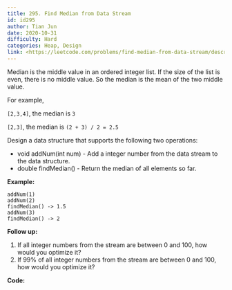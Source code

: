 ```yaml
---
title: 295. Find Median from Data Stream
id: id295
author: Tian Jun
date: 2020-10-31
difficulty: Hard
categories: Heap, Design
link: <https://leetcode.com/problems/find-median-from-data-stream/description/>
---
```


Median is the middle value in an ordered integer list. If the size of the list
is even, there is no middle value. So the median is the mean of the two middle
value.

For example,

`[2,3,4]`, the median is `3`

`[2,3]`, the median is `(2 + 3) / 2 = 2.5`

Design a data structure that supports the following two operations:

  * void addNum(int num) - Add a integer number from the data stream to the data structure.
  * double findMedian() - Return the median of all elements so far.



**Example:**
            addNum(1)    addNum(2)    findMedian() -> 1.5    addNum(3)     findMedian() -> 2    



**Follow up:**

  1. If all integer numbers from the stream are between 0 and 100, how would you optimize it?
  2. If 99% of all integer numbers from the stream are between 0 and 100, how would you optimize it?


**Code:**
